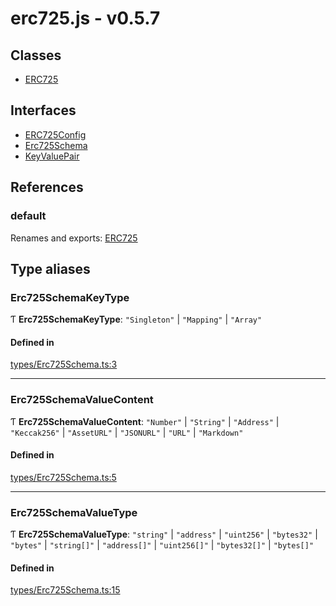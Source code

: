# erc725.js - v0.5.7

## Classes

- [ERC725](classes/ERC725.md)

## Interfaces

- [ERC725Config](interfaces/ERC725Config.md)
- [Erc725Schema](interfaces/Erc725Schema.md)
- [KeyValuePair](interfaces/KeyValuePair.md)

## References

### default

Renames and exports: [ERC725](classes/ERC725.md)

## Type aliases

### Erc725SchemaKeyType

Ƭ **Erc725SchemaKeyType**: ``"Singleton"`` \| ``"Mapping"`` \| ``"Array"``

#### Defined in

[types/Erc725Schema.ts:3](https://github.com/ERC725Alliance/erc725.js/blob/51bcfc7/src/types/Erc725Schema.ts#L3)

___

### Erc725SchemaValueContent

Ƭ **Erc725SchemaValueContent**: ``"Number"`` \| ``"String"`` \| ``"Address"`` \| ``"Keccak256"`` \| ``"AssetURL"`` \| ``"JSONURL"`` \| ``"URL"`` \| ``"Markdown"``

#### Defined in

[types/Erc725Schema.ts:5](https://github.com/ERC725Alliance/erc725.js/blob/51bcfc7/src/types/Erc725Schema.ts#L5)

___

### Erc725SchemaValueType

Ƭ **Erc725SchemaValueType**: ``"string"`` \| ``"address"`` \| ``"uint256"`` \| ``"bytes32"`` \| ``"bytes"`` \| ``"string[]"`` \| ``"address[]"`` \| ``"uint256[]"`` \| ``"bytes32[]"`` \| ``"bytes[]"``

#### Defined in

[types/Erc725Schema.ts:15](https://github.com/ERC725Alliance/erc725.js/blob/51bcfc7/src/types/Erc725Schema.ts#L15)
